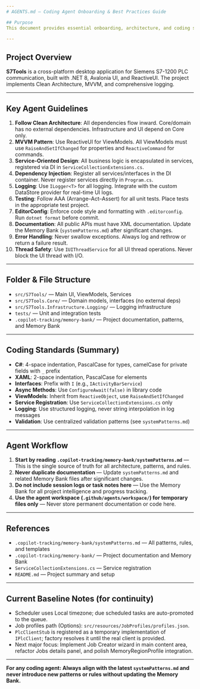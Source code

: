 ```yaml
---
# AGENTS.md — Coding Agent Onboarding & Best Practices Guide

## Purpose
This document provides essential onboarding, architecture, and coding standards for all coding agents working on the S7Tools repository. It is designed to ensure consistency, maintainability, and compliance with project rules. **Do not include task-specific or session-specific notes here.**

---
```


## Project Overview

**S7Tools** is a cross-platform desktop application for Siemens S7-1200 PLC communication, built with .NET 8, Avalonia UI, and ReactiveUI. The project implements Clean Architecture, MVVM, and comprehensive logging.

---

## Key Agent Guidelines

1. **Follow Clean Architecture**: All dependencies flow inward. Core/domain has no external dependencies. Infrastructure and UI depend on Core only.
2. **MVVM Pattern**: Use ReactiveUI for ViewModels. All ViewModels must use `RaiseAndSetIfChanged` for properties and `ReactiveCommand` for commands.
3. **Service-Oriented Design**: All business logic is encapsulated in services, registered via DI in `ServiceCollectionExtensions.cs`.
4. **Dependency Injection**: Register all services/interfaces in the DI container. Never register services directly in `Program.cs`.
5. **Logging**: Use `ILogger<T>` for all logging. Integrate with the custom DataStore provider for real-time UI logs.
6. **Testing**: Follow AAA (Arrange–Act–Assert) for all unit tests. Place tests in the appropriate test project.
7. **EditorConfig**: Enforce code style and formatting with `.editorconfig`. Run `dotnet format` before commit.
8. **Documentation**: All public APIs must have XML documentation. Update the Memory Bank (`systemPatterns.md`) after significant changes.
9. **Error Handling**: Never swallow exceptions. Always log and rethrow or return a failure result.
10. **Thread Safety**: Use `IUIThreadService` for all UI thread operations. Never block the UI thread with I/O.

---

## Folder & File Structure

- `src/S7Tools/` — Main UI, ViewModels, Services
- `src/S7Tools.Core/` — Domain models, interfaces (no external deps)
- `src/S7Tools.Infrastructure.Logging/` — Logging infrastructure
- `tests/` — Unit and integration tests
- `.copilot-tracking/memory-bank/` — Project documentation, patterns, and Memory Bank

---

## Coding Standards (Summary)

- **C#**: 4-space indentation, PascalCase for types, camelCase for private fields with `_` prefix
- **XAML**: 2-space indentation, PascalCase for elements
- **Interfaces**: Prefix with `I` (e.g., `IActivityBarService`)
- **Async Methods**: Use `ConfigureAwait(false)` in library code
- **ViewModels**: Inherit from `ReactiveObject`, use `RaiseAndSetIfChanged`
- **Service Registration**: Use `ServiceCollectionExtensions.cs` only
- **Logging**: Use structured logging, never string interpolation in log messages
- **Validation**: Use centralized validation patterns (see `systemPatterns.md`)

---

## Agent Workflow

1. **Start by reading `.copilot-tracking/memory-bank/systemPatterns.md`** — This is the single source of truth for all architecture, patterns, and rules.
2. **Never duplicate documentation** — Update `systemPatterns.md` and related Memory Bank files after significant changes.
3. **Do not include session logs or task notes here** — Use the Memory Bank for all project intelligence and progress tracking.
4. **Use the agent workspace (`.github/agents/workspace/`) for temporary files only** — Never store permanent documentation or code here.

---

## References

- `.copilot-tracking/memory-bank/systemPatterns.md` — All patterns, rules, and templates
- `.copilot-tracking/memory-bank/` — Project documentation and Memory Bank
- `ServiceCollectionExtensions.cs` — Service registration
- `README.md` — Project summary and setup

---

## Current Baseline Notes (for continuity)

- Scheduler uses Local timezone; due scheduled tasks are auto-promoted to the queue.
- Job profiles path (Options): `src/resources/JobProfiles/profiles.json`.
- `PlcClientStub` is registered as a temporary implementation of `IPlcClient`; factory resolves it until the real client is provided.
- Next major focus: Implement Job Creator wizard in main content area, refactor Jobs details panel, and polish MemoryRegionProfile integration.

---

**For any coding agent: Always align with the latest `systemPatterns.md` and never introduce new patterns or rules without updating the Memory Bank.**
